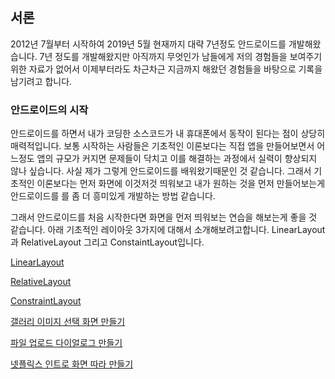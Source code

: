 ## 서론
2012년 7월부터 시작하여 2019년 5월 현재까지 대략 7년정도 안드로이드를 개발해왔습니다.
7년 정도를 개발해왔지만 아직까지 무엇인가 남들에게 저의 경험들을 보여주기위한 자료가 없어서
이제부터라도 차근차근 지금까지 해왔던 경험들을 바탕으로 기록을 남기려고 합니다.


### 안드로이드의 시작
안드로이드를 하면서 내가 코딩한 소스코드가 내 휴대폰에서 동작이 된다는
점이 상당히 매력적입니다. 보통 시작하는 사람들은 기초적인 이론보다는 직접 앱을 만들어보면서
어느정도 앱의 규모가 커지면 문제들이 닥치고 이를 해결하는 과정에서 실력이 향상되지 않나 싶습니다.
사실 제가 그렇게 안드로이드를 배워왔기때문인 것 같습니다.
그래서 기초적인 이론보다는 먼저 화면에 이것저것 띄워보고 내가 원하는 것을 먼저 만들어보는게 안드로이드를
를 좀 더 흥미있게 개발하는 방법 같습니다.  

그래서 안드로이드를 처음 시작한다면 화면을 먼저 띄워보는 연습을 해보는게 좋을 것 같습니다.
아래 기초적인 레이아웃 3가지에 대해서 소개해보려고합니다.
LinearLayout과 RelativeLayout 그리고 ConstaintLayout입니다.

[LinearLayout](linearlayout/ReadME.md)

[RelativeLayout](relativelayout/ReadME.md)

[ConstraintLayout](constraintlayout/ReadME.md)

[갤러리 이미지 선택 화면 만들기](selectstoragepicture/ReadME.md)

[파일 업로드 다이얼로그 만들기](countableprogressdialog/ReadME.md)

[넷플릭스 인트로 화면 따라 만들기](netflixintro/ReadME.md)